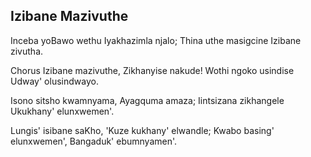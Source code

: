 ## Izibane Mazivuthe

Inceba yoBawo wethu Iyakhazimla njalo;
Thina uthe masigcine Izibane zivutha.

Chorus
Izibane mazivuthe, Zikhanyise nakude!
Wothi ngoko usindise Udway' olusindwayo.

Isono sitsho kwamnyama, Ayagquma amaza;
Iintsizana zikhangele Ukukhany' elunxwemen'.

Lungis' isibane saKho, 'Kuze kukhany' elwandle;
Kwabo basing' elunxwemen', Bangaduk' ebumnyamen'.

